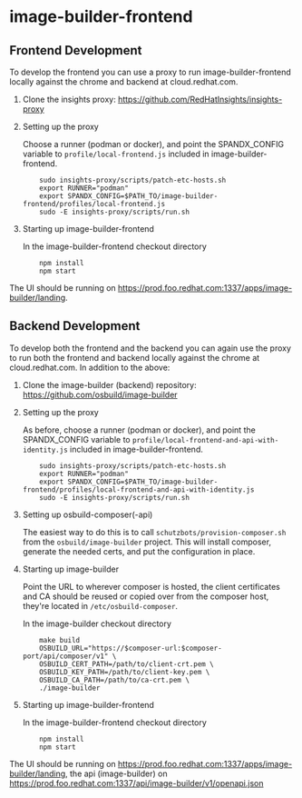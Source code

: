 # image-builder-frontend

## Frontend Development

To develop the frontend you can use a proxy to run image-builder-frontend locally
against the chrome and backend at cloud.redhat.com.

1. Clone the insights proxy: https://github.com/RedHatInsights/insights-proxy

2. Setting up the proxy

    Choose a runner (podman or docker), and point the SPANDX_CONFIG variable to
    `profile/local-frontend.js` included in image-builder-frontend.

    ```
        sudo insights-proxy/scripts/patch-etc-hosts.sh
        export RUNNER="podman"
        export SPANDX_CONFIG=$PATH_TO/image-builder-frontend/profiles/local-frontend.js
        sudo -E insights-proxy/scripts/run.sh
    ```

3. Starting up image-builder-frontend

    In the image-builder-frontend checkout directory

    ```
        npm install
        npm start
    ```

The UI should be running on
https://prod.foo.redhat.com:1337/apps/image-builder/landing.



## Backend Development

To develop both the frontend and the backend you can again use the proxy to run both the
frontend and backend locally against the chrome at cloud.redhat.com. In addition to the
above:

1. Clone the image-builder (backend) repository: https://github.com/osbuild/image-builder

2. Setting up the proxy

    As before, choose a runner (podman or docker), and point the SPANDX_CONFIG variable to
    `profile/local-frontend-and-api-with-identity.js` included in
    image-builder-frontend.

    ```
        sudo insights-proxy/scripts/patch-etc-hosts.sh
        export RUNNER="podman"
        export SPANDX_CONFIG=$PATH_TO/image-builder-frontend/profiles/local-frontend-and-api-with-identity.js
        sudo -E insights-proxy/scripts/run.sh
    ```

3. Setting up osbuild-composer(-api)

    The easiest way to do this is to call `schutzbots/provision-composer.sh` from
    the `osbuild/image-builder` project. This will install composer, generate
    the needed certs, and put the configuration in place.

4. Starting up image-builder

    Point the URL to wherever composer is hosted, the client certificates and CA
    should be reused or copied over from the composer host, they're located in
    `/etc/osbuild-composer`.

    In the image-builder checkout directory

    ```
        make build
        OSBUILD_URL="https://$composer-url:$composer-port/api/composer/v1" \
        OSBUILD_CERT_PATH=/path/to/client-crt.pem \
        OSBUILD_KEY_PATH=/path/to/client-key.pem \
        OSBUILD_CA_PATH=/path/to/ca-crt.pem \
        ./image-builder
    ```

5. Starting up image-builder-frontend

    In the image-builder-frontend checkout directory

    ```
        npm install
        npm start
    ```

The UI should be running on
https://prod.foo.redhat.com:1337/apps/image-builder/landing, the api
(image-builder) on
https://prod.foo.redhat.com:1337/api/image-builder/v1/openapi.json
